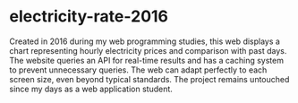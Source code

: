 # electricity-rate-2016
[//]: # (Description)
Created in 2016 during my web programming studies, this web displays a chart representing hourly electricity prices and comparison with past days. The website queries an API for real-time results and has a caching system to prevent unnecessary queries. The web can adapt perfectly to each screen size, even beyond typical standards. The project remains untouched since my days as a web application student.